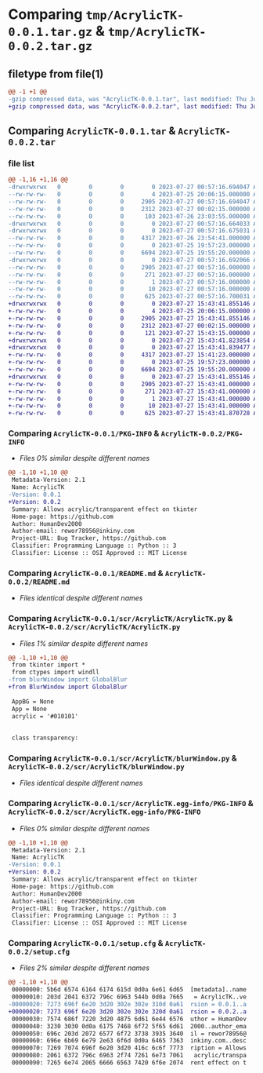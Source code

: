 # Comparing `tmp/AcrylicTK-0.0.1.tar.gz` & `tmp/AcrylicTK-0.0.2.tar.gz`

## filetype from file(1)

```diff
@@ -1 +1 @@
-gzip compressed data, was "AcrylicTK-0.0.1.tar", last modified: Thu Jul 27 00:57:16 2023, max compression
+gzip compressed data, was "AcrylicTK-0.0.2.tar", last modified: Thu Jul 27 15:43:41 2023, max compression
```

## Comparing `AcrylicTK-0.0.1.tar` & `AcrylicTK-0.0.2.tar`

### file list

```diff
@@ -1,16 +1,16 @@
-drwxrwxrwx   0        0        0        0 2023-07-27 00:57:16.694047 AcrylicTK-0.0.1/
--rw-rw-rw-   0        0        0        4 2023-07-25 20:06:15.000000 AcrylicTK-0.0.1/LICENSE
--rw-rw-rw-   0        0        0     2905 2023-07-27 00:57:16.694047 AcrylicTK-0.0.1/PKG-INFO
--rw-rw-rw-   0        0        0     2312 2023-07-27 00:02:15.000000 AcrylicTK-0.0.1/README.md
--rw-rw-rw-   0        0        0      103 2023-07-26 23:03:55.000000 AcrylicTK-0.0.1/pyproject.toml
-drwxrwxrwx   0        0        0        0 2023-07-27 00:57:16.664033 AcrylicTK-0.0.1/scr/
-drwxrwxrwx   0        0        0        0 2023-07-27 00:57:16.675031 AcrylicTK-0.0.1/scr/AcrylicTK/
--rw-rw-rw-   0        0        0     4317 2023-07-26 23:54:41.000000 AcrylicTK-0.0.1/scr/AcrylicTK/AcrylicTK.py
--rw-rw-rw-   0        0        0        0 2023-07-25 19:57:23.000000 AcrylicTK-0.0.1/scr/AcrylicTK/__init__.py
--rw-rw-rw-   0        0        0     6694 2023-07-25 19:55:20.000000 AcrylicTK-0.0.1/scr/AcrylicTK/blurWindow.py
-drwxrwxrwx   0        0        0        0 2023-07-27 00:57:16.692066 AcrylicTK-0.0.1/scr/AcrylicTK.egg-info/
--rw-rw-rw-   0        0        0     2905 2023-07-27 00:57:16.000000 AcrylicTK-0.0.1/scr/AcrylicTK.egg-info/PKG-INFO
--rw-rw-rw-   0        0        0      271 2023-07-27 00:57:16.000000 AcrylicTK-0.0.1/scr/AcrylicTK.egg-info/SOURCES.txt
--rw-rw-rw-   0        0        0        1 2023-07-27 00:57:16.000000 AcrylicTK-0.0.1/scr/AcrylicTK.egg-info/dependency_links.txt
--rw-rw-rw-   0        0        0       10 2023-07-27 00:57:16.000000 AcrylicTK-0.0.1/scr/AcrylicTK.egg-info/top_level.txt
--rw-rw-rw-   0        0        0      625 2023-07-27 00:57:16.700031 AcrylicTK-0.0.1/setup.cfg
+drwxrwxrwx   0        0        0        0 2023-07-27 15:43:41.855146 AcrylicTK-0.0.2/
+-rw-rw-rw-   0        0        0        4 2023-07-25 20:06:15.000000 AcrylicTK-0.0.2/LICENSE
+-rw-rw-rw-   0        0        0     2905 2023-07-27 15:43:41.855146 AcrylicTK-0.0.2/PKG-INFO
+-rw-rw-rw-   0        0        0     2312 2023-07-27 00:02:15.000000 AcrylicTK-0.0.2/README.md
+-rw-rw-rw-   0        0        0      121 2023-07-27 15:43:15.000000 AcrylicTK-0.0.2/pyproject.toml
+drwxrwxrwx   0        0        0        0 2023-07-27 15:43:41.823854 AcrylicTK-0.0.2/scr/
+drwxrwxrwx   0        0        0        0 2023-07-27 15:43:41.839477 AcrylicTK-0.0.2/scr/AcrylicTK/
+-rw-rw-rw-   0        0        0     4317 2023-07-27 15:41:23.000000 AcrylicTK-0.0.2/scr/AcrylicTK/AcrylicTK.py
+-rw-rw-rw-   0        0        0        0 2023-07-25 19:57:23.000000 AcrylicTK-0.0.2/scr/AcrylicTK/__init__.py
+-rw-rw-rw-   0        0        0     6694 2023-07-25 19:55:20.000000 AcrylicTK-0.0.2/scr/AcrylicTK/blurWindow.py
+drwxrwxrwx   0        0        0        0 2023-07-27 15:43:41.855146 AcrylicTK-0.0.2/scr/AcrylicTK.egg-info/
+-rw-rw-rw-   0        0        0     2905 2023-07-27 15:43:41.000000 AcrylicTK-0.0.2/scr/AcrylicTK.egg-info/PKG-INFO
+-rw-rw-rw-   0        0        0      271 2023-07-27 15:43:41.000000 AcrylicTK-0.0.2/scr/AcrylicTK.egg-info/SOURCES.txt
+-rw-rw-rw-   0        0        0        1 2023-07-27 15:43:41.000000 AcrylicTK-0.0.2/scr/AcrylicTK.egg-info/dependency_links.txt
+-rw-rw-rw-   0        0        0       10 2023-07-27 15:43:41.000000 AcrylicTK-0.0.2/scr/AcrylicTK.egg-info/top_level.txt
+-rw-rw-rw-   0        0        0      625 2023-07-27 15:43:41.870728 AcrylicTK-0.0.2/setup.cfg
```

### Comparing `AcrylicTK-0.0.1/PKG-INFO` & `AcrylicTK-0.0.2/PKG-INFO`

 * *Files 0% similar despite different names*

```diff
@@ -1,10 +1,10 @@
 Metadata-Version: 2.1
 Name: AcrylicTK
-Version: 0.0.1
+Version: 0.0.2
 Summary: Allows acrylic/transparent effect on tkinter
 Home-page: https://github.com
 Author: HumanDev2000
 Author-email: rewor78956@inkiny.com
 Project-URL: Bug Tracker, https://github.com
 Classifier: Programming Language :: Python :: 3
 Classifier: License :: OSI Approved :: MIT License
```

### Comparing `AcrylicTK-0.0.1/README.md` & `AcrylicTK-0.0.2/README.md`

 * *Files identical despite different names*

### Comparing `AcrylicTK-0.0.1/scr/AcrylicTK/AcrylicTK.py` & `AcrylicTK-0.0.2/scr/AcrylicTK/AcrylicTK.py`

 * *Files 1% similar despite different names*

```diff
@@ -1,10 +1,10 @@
 from tkinter import *
 from ctypes import windll
-from blurWindow import GlobalBlur
+from BlurWindow import GlobalBlur
 
 AppBG = None
 App = None
 acrylic = '#010101'
 
 
 class transparency:
```

### Comparing `AcrylicTK-0.0.1/scr/AcrylicTK/blurWindow.py` & `AcrylicTK-0.0.2/scr/AcrylicTK/blurWindow.py`

 * *Files identical despite different names*

### Comparing `AcrylicTK-0.0.1/scr/AcrylicTK.egg-info/PKG-INFO` & `AcrylicTK-0.0.2/scr/AcrylicTK.egg-info/PKG-INFO`

 * *Files 0% similar despite different names*

```diff
@@ -1,10 +1,10 @@
 Metadata-Version: 2.1
 Name: AcrylicTK
-Version: 0.0.1
+Version: 0.0.2
 Summary: Allows acrylic/transparent effect on tkinter
 Home-page: https://github.com
 Author: HumanDev2000
 Author-email: rewor78956@inkiny.com
 Project-URL: Bug Tracker, https://github.com
 Classifier: Programming Language :: Python :: 3
 Classifier: License :: OSI Approved :: MIT License
```

### Comparing `AcrylicTK-0.0.1/setup.cfg` & `AcrylicTK-0.0.2/setup.cfg`

 * *Files 2% similar despite different names*

```diff
@@ -1,10 +1,10 @@
 00000000: 5b6d 6574 6164 6174 615d 0d0a 6e61 6d65  [metadata]..name
 00000010: 203d 2041 6372 796c 6963 544b 0d0a 7665   = AcrylicTK..ve
-00000020: 7273 696f 6e20 3d20 302e 302e 310d 0a61  rsion = 0.0.1..a
+00000020: 7273 696f 6e20 3d20 302e 302e 320d 0a61  rsion = 0.0.2..a
 00000030: 7574 686f 7220 3d20 4875 6d61 6e44 6576  uthor = HumanDev
 00000040: 3230 3030 0d0a 6175 7468 6f72 5f65 6d61  2000..author_ema
 00000050: 696c 203d 2072 6577 6f72 3738 3935 3640  il = rewor78956@
 00000060: 696e 6b69 6e79 2e63 6f6d 0d0a 6465 7363  inkiny.com..desc
 00000070: 7269 7074 696f 6e20 3d20 416c 6c6f 7773  ription = Allows
 00000080: 2061 6372 796c 6963 2f74 7261 6e73 7061   acrylic/transpa
 00000090: 7265 6e74 2065 6666 6563 7420 6f6e 2074  rent effect on t
```

